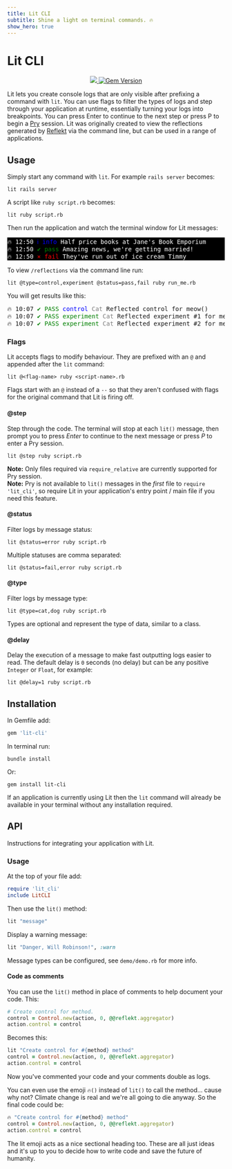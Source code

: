```yaml
---
title: Lit CLI
subtitle: Shine a light on terminal commands. 🔥
show_hero: true
---
```


# Lit CLI

<p align="center">
  <a href="https://www.mozilla.org/MPL/2.0/" alt="MPLv2 License">
    <img src="https://img.shields.io/badge/license-MPLv2-blue.svg" />
  </a>
  <a href="https://rubygems.org/gems/lit-cli">
    <img src="https://badge.fury.io/rb/lit-cli.svg" alt="Gem Version" />
  </a>
</p>

Lit lets you create console logs that are only visible after prefixing a command with `lit`. You can use flags to filter the types of logs and step through your application at runtime, essentially turning your logs into breakpoints. You can press Enter to continue to the next step or press P to begin a [Pry](https://github.com/pry/pry) session. Lit was originally created to view the reflections generated by [Reflekt](https://reflekt.dev) via the command line, but can be used in a range of applications.

## Usage

Simply start any command with `lit`. For example `rails server` becomes:
```
lit rails server
```

A script like `ruby script.rb` becomes:
```
lit ruby script.rb
```

Then run the application and watch the terminal window for Lit messages:
<pre class="code" style="background:black;color:white">
🔥 12:50 <span style="color:blue">ℹ info</span> Half price books at Jane's Book Emporium
🔥 12:50 <span style="color:green">✔ pass</span> Amazing news, we're getting married!
🔥 12:50 <span style="color:red">⨯ fail</span> They've run out of ice cream Timmy
</pre>

To view `/reflections` via the command line run:
```
lit @type=control,experiment @status=pass,fail ruby run_me.rb
```

You will get results like this:
<pre>
🔥 10:07 <span style="color:green">✔ PASS</span> <span style="color:blue">control</span> <span style="color:grey">Cat</span> Reflected control for meow()
🔥 10:07 <span style="color:green">✔ PASS</span> <span style="color:green">experiment</span> <span style="color:grey">Cat</span> Reflected experiment #1 for meow()
🔥 10:07 <span style="color:green">✔ PASS</span> <span style="color:green">experiment</span> <span style="color:grey">Cat</span> Reflected experiment #2 for meow()
</pre>

### Flags

Lit accepts flags to modify behaviour. They are prefixed with an `@` and appended after the `lit` command:
```
lit @<flag-name> ruby <script-name>.rb
```

Flags start with an `@` instead of a `--` so that they aren't confused with flags for the original command that Lit is firing off.

#### @step

Step through the code. The terminal will stop at each `lit()` message, then prompt you to press *Enter* to continue to the next message or press *P* to enter a Pry session.
```
lit @step ruby script.rb
```

**Note:** Only files required via `require_relative` are currently supported for Pry session.  
**Note:** Pry is not available to `lit()` messages in the *first* file to `require 'lit_cli'`, so require Lit in your application's entry point / main file if you need this feature.

#### @status

Filter logs by message status:
```
lit @status=error ruby script.rb
```

Multiple statuses are comma separated:
```
lit @status=fail,error ruby script.rb
```

#### @type

Filter logs by message type:
```
lit @type=cat,dog ruby script.rb
```

Types are optional and represent the type of data, similar to a class.

#### @delay

Delay the execution of a message to make fast outputting logs easier to read. The default delay is `0` seconds (no delay) but can be any positive `Integer` or `Float`, for example:
```
lit @delay=1 ruby script.rb
```

## Installation

In Gemfile add:
```ruby
gem 'lit-cli'
```  

In terminal run:
```
bundle install
```

Or:
```
gem install lit-cli
```

If an application is currently using Lit then the `lit` command will already be available in your terminal without any installation required.

## API

Instructions for integrating your application with Lit.

### Usage

At the top of your file add:
```ruby
require 'lit_cli'
include LitCLI
```

Then use the `lit()` method:
```ruby
lit "message"
```

Display a warning message:
```ruby
lit "Danger, Will Robinson!", :warn
```
Message types can be configured, see `demo/demo.rb` for more info.

#### Code as comments

You can use the `lit()` method in place of comments to help document your code. This:
```ruby
# Create control for method.
control = Control.new(action, 0, @@reflekt.aggregator)
action.control = control
```

Becomes this:
```ruby
lit "Create control for #{method} method"
control = Control.new(action, 0, @@reflekt.aggregator)
action.control = control
```

Now you've commented your code and your comments double as logs.

You can even use the emoji `🔥()` instead of `lit()` to call the method... cause why not? Climate change is real and we're all going to die anyway. So the final code could be:

```ruby
🔥 "Create control for #{method} method"
control = Control.new(action, 0, @@reflekt.aggregator)
action.control = control
```

The lit emoji acts as a nice sectional heading too. These are all just ideas and it's up to you to decide how to write code and save the future of humanity.
